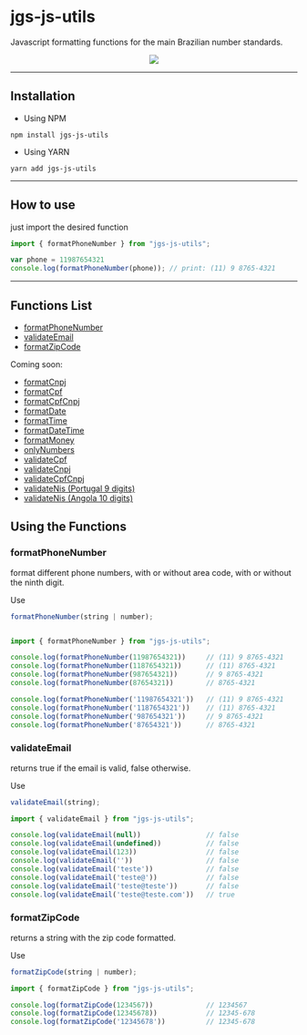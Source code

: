 # jgs-js-utils

Javascript formatting functions for the main Brazilian number standards.

<p align="center">
<img src="https://img.shields.io/github/license/joulgs/js-utils"/>
</p>

---

## Installation

- Using NPM

```
npm install jgs-js-utils
```

- Using YARN

```
yarn add jgs-js-utils
```

---

## How to use

just import the desired function

``` typescript
import { formatPhoneNumber } from "jgs-js-utils";

var phone = 11987654321
console.log(formatPhoneNumber(phone)); // print: (11) 9 8765-4321
```

---

## Functions List

- [formatPhoneNumber](#formatPhoneNumber)
- [validateEmail](#validateEmail)
- [formatZipCode](#formatZipCode)

Coming soon:
- [formatCnpj](#formatCnpj)
- [formatCpf](#formatCpf)
- [formatCpfCnpj](#formatCpfCnpj)
- [formatDate](#formatCpfCnpj)
- [formatTime](#formatCpfCnpj)
- [formatDateTime](#formatCpfCnpj)
- [formatMoney](#formatMoney)
- [onlyNumbers](#formatMoney)
- [validateCpf](#validateCpf)
- [validateCnpj](#validateCnpj)
- [validateCpfCnpj](#validateCnpj)
- [validateNis (Portugal 9 digits)](#validateNis)
- [validateNis (Angola 10 digits)](#validateNis)

## Using the Functions

### formatPhoneNumber

format different phone numbers, with or without area code, with or without the ninth digit.

Use
``` Typescript
formatPhoneNumber(string | number);
```


``` Typescript

import { formatPhoneNumber } from "jgs-js-utils";

console.log(formatPhoneNumber(11987654321))     // (11) 9 8765-4321
console.log(formatPhoneNumber(1187654321))      // (11) 8765-4321
console.log(formatPhoneNumber(987654321))       // 9 8765-4321
console.log(formatPhoneNumber(87654321))        // 8765-4321

console.log(formatPhoneNumber('11987654321'))   // (11) 9 8765-4321
console.log(formatPhoneNumber('1187654321'))    // (11) 8765-4321
console.log(formatPhoneNumber('987654321'))     // 9 8765-4321
console.log(formatPhoneNumber('87654321'))      // 8765-4321
```

### validateEmail

returns true if the email is valid, false otherwise.

Use
``` Typescript
validateEmail(string);
```

``` Typescript
import { validateEmail } from "jgs-js-utils";

console.log(validateEmail(null))                // false
console.log(validateEmail(undefined))           // false
console.log(validateEmail(123))                 // false
console.log(validateEmail(''))                  // false
console.log(validateEmail('teste'))             // false
console.log(validateEmail('teste@'))            // false
console.log(validateEmail('teste@teste'))       // false
console.log(validateEmail('teste@teste.com'))   // true
```

### formatZipCode

returns a string with the zip code formatted.

Use
``` Typescript
formatZipCode(string | number);
```

``` Typescript
import { formatZipCode } from "jgs-js-utils";

console.log(formatZipCode(1234567))             // 1234567
console.log(formatZipCode(12345678))            // 12345-678
console.log(formatZipCode('12345678'))          // 12345-678
```